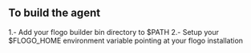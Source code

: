 ## To build the agent
1.- Add your flogo builder bin directory to $PATH
2.- Setup your $FLOGO_HOME environment variable pointing at your flogo installation